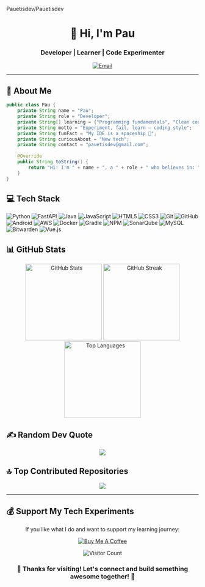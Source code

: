 Pauetisdev/Pauetisdev<div align="center">
  
# 👋 Hi, I'm Pau

### Developer | Learner | Code Experimenter

[![Email](https://img.shields.io/badge/Email-pauetisdev%40gmail.com-red?style=for-the-badge&logo=gmail&logoColor=white)](mailto:pauetisdev@gmail.com)

</div>

---

## 🚀 About Me
```java
public class Pau {
    private String name = "Pau";
    private String role = "Developer";
    private String[] learning = {"Programming fundamentals", "Clean code secrets"};
    private String motto = "Experiment, fail, learn — coding style";
    private String funFact = "My IDE is a spaceship 🚀";
    private String curiousAbout = "New tech";
    private String contact = "pauetisdev@gmail.com";
    
    @Override
    public String toString() {
        return "Hi! I'm " + name + ", a " + role + " who believes in: " + motto;
    }
}
```

## 💻 Tech Stack

![Python](https://img.shields.io/badge/Python-3776AB?style=for-the-badge&logo=python&logoColor=white)
![FastAPI](https://img.shields.io/badge/FastAPI-005571?style=for-the-badge&logo=fastapi)
![Java](https://img.shields.io/badge/java-%23ED8B00.svg?style=for-the-badge&logo=openjdk&logoColor=white)
![JavaScript](https://img.shields.io/badge/JavaScript-F7DF1E?style=for-the-badge&logo=javascript&logoColor=black)
![HTML5](https://img.shields.io/badge/HTML5-E34F26?style=for-the-badge&logo=html5&logoColor=white)
![CSS3](https://img.shields.io/badge/CSS3-1572B6?style=for-the-badge&logo=css3&logoColor=white)
![Git](https://img.shields.io/badge/Git-F05032?style=for-the-badge&logo=git&logoColor=white)
![GitHub](https://img.shields.io/badge/GitHub-181717?style=for-the-badge&logo=github&logoColor=white)
![Android](https://img.shields.io/badge/Android-3DDC84?style=for-the-badge&logo=android&logoColor=white)
![AWS](https://img.shields.io/badge/AWS-%23FF9900.svg?style=for-the-badge&logo=amazon-aws&logoColor=white)
![Docker](https://img.shields.io/badge/docker-%230db7ed.svg?style=for-the-badge&logo=docker&logoColor=white)
![Gradle](https://img.shields.io/badge/Gradle-02303A.svg?style=for-the-badge&logo=Gradle&logoColor=white)
![NPM](https://img.shields.io/badge/NPM-%23CB3837.svg?style=for-the-badge&logo=npm&logoColor=white)
![SonarQube](https://img.shields.io/badge/SonarQube-black?style=for-the-badge&logo=sonarqube&logoColor=4E9BCD)
![MySQL](https://img.shields.io/badge/mysql-4479A1.svg?style=for-the-badge&logo=mysql&logoColor=white)
![Bitwarden](https://img.shields.io/badge/bitwarden-%23175DDC.svg?style=for-the-badge&logo=bitwarden&logoColor=white)
![Vue.js](https://img.shields.io/badge/vuejs-%2335495e.svg?style=for-the-badge&logo=vuedotjs&logoColor=%234FC08D)



## 📊 GitHub Stats

<div align="center">
  
<img src="https://github-readme-stats.vercel.app/api?username=Pauetisdev&show_icons=true&theme=radical&hide_border=true&bg_color=1a1b27" height="200" alt="GitHub Stats" />
<img src="https://github-readme-streak-stats.herokuapp.com/?user=Pauetisdev&theme=radical&hide_border=true&background=1a1b27" height="200" alt="GitHub Streak" />

<br/>

<img src="https://github-readme-stats.vercel.app/api/top-langs/?username=Pauetisdev&layout=compact&theme=radical&hide_border=true&bg_color=1a1b27" height="200" alt="Top Languages" />

</div>

## ✍️ Random Dev Quote

<div align="center">

![](https://quotes-github-readme.vercel.app/api?type=horizontal&theme=tokyonight)

</div>


## 🔝 Top Contributed Repositories

<div align="center">

![](https://github-contributor-stats.vercel.app/api?username=Pauetisdev&limit=5&theme=radical&combine_all_yearly_contributions=true)

</div>

---

## 💰 Support My Tech Experiments

<div align="center">

If you like what I do and want to support my learning journey:

[![Buy Me A Coffee](https://img.shields.io/badge/Buy%20Me%20A%20Coffee-FFDD00?style=for-the-badge&logo=buy-me-a-coffee&logoColor=black)](https://www.buymeacoffee.com/pauvilardell)

</div>


<div align="center">

![Visitor Count](https://komarev.com/ghpvc/?username=Pauetisdev&color=blueviolet&style=flat-square)

### 🌟 Thanks for visiting! Let's connect and build something awesome together! 🌟

</div>
